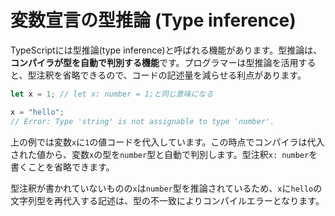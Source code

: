 # 変数宣言の型推論 \(Type inference\)

TypeScriptには型推論\(type inference\)と呼ばれる機能があります。型推論は、**コンパイラが型を自動で判別する機能**です。プログラマーは型推論を活用すると、型注釈を省略できるので、コードの記述量を減らせる利点があります。

```typescript
let x = 1; // let x: number = 1;と同じ意味になる

x = "hello";
// Error: Type 'string' is not assignable to type 'number'.
```

上の例では変数`x`に`1`の値コードを代入しています。この時点でコンパイラは代入された値から、変数`x`の型を`number`型と自動で判別します。型注釈`x: number`を書くことを省略できます。

型注釈が書かれていないものの`x`は`number`型を推論されているため、`x`に`hello`の文字列型を再代入する記述は、型の不一致によりコンパイルエラーとなります。

